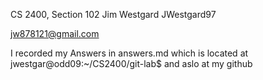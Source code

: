 CS 2400, Section 102
Jim Westgard
JWestgard97

jw878121@gmail.com

I recorded my Answers in answers.md which is located at jwestgar@odd09:~/CS2400/git-lab$ and aslo at my github
